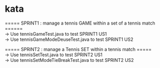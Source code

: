 # kata
===== SPRINT1 : manage a tennis GAME within a set of a tennis match  ======<br />
-> Use tennisGameTest.java to test SPRINT1 US1<br />
-> Use tennisGameModeDeuseTest.java to test SPRINT1 US2<br />


===== SPRINT2 : manage a Tennis SET within a tennis match =====<br />
-> Use tennisSetTest.java to test SPRINT2 US1<br />
-> Use tennisSetModeTieBreakTest.java to test SPRINT2 US2<br />

